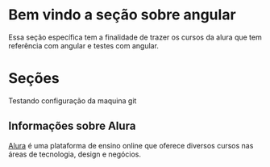 # Bem vindo a seção sobre angular

Essa seção específica tem a finalidade de trazer os cursos da alura que tem referência com angular e testes com angular.

# Seções

Testando configuração da maquina git

## Informações sobre Alura

[Alura](https://www.alura.com.br/) é uma plataforma de ensino online que oferece diversos cursos nas áreas de tecnologia, design e negócios.
